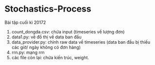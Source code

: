 # Stochastics-Process
Bài tập cuối kì 20172

1. count_dongda.csv: chứa input (timeseries về lượng đơn)
2. data1.py: vẽ đồ thị về data ban đầu
3. data_provider.py: chỉnh raw data về timeseries (data ban đầu bị thiếu các giờ/ ngày không có đơn hàng)
4. rrn.py: mạng rrn
5. các file còn lại: chứa kiến trúc, weight.
